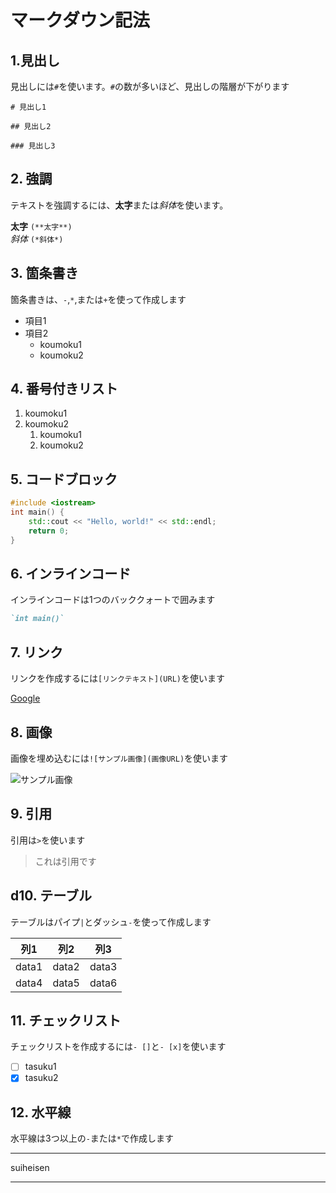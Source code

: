 # マークダウン記法  

## 1.見出し  

見出しには`#`を使います。`#`の数が多いほど、見出しの階層が下がります  

```
# 見出し1  

## 見出し2  

### 見出し3  
```  

## 2. 強調  

テキストを強調するには、**太字**または*斜体*を使います。  

**太字** `(**太字**)`  
*斜体*  `(*斜体*)`  

## 3. 箇条書き  

箇条書きは、`-`,`*`,または`+`を使って作成します  

- 項目1
- 項目2
  - koumoku1
  - koumoku2  

## 4. 番号付きリスト  

1. koumoku1
2. koumoku2  
   1. koumoku1  
   2. koumoku2  
  
## 5. コードブロック  

```cpp
#include <iostream>
int main() {
    std::cout << "Hello, world!" << std::endl;
    return 0;
}
```  

## 6. インラインコード  

インラインコードは1つのバッククォートで囲みます  

```markdown
`int main()`  
```  

## 7. リンク  

リンクを作成するには`[リンクテキスト](URL)`を使います  

[Google](https://www.google.com)  

## 8. 画像  

画像を埋め込むには`![サンプル画像](画像URL)`を使います  

![サンプル画像](https://example.com/image.png)  

## 9. 引用  

引用は`>`を使います  

> これは引用です  

## d10. テーブル  

テーブルはパイプ`|`とダッシュ`-`を使って作成します  

| 列1 | 列2 | 列3 |
| --- | --- | --- |
| data1 | data2 | data3 |
|data4 | data5 |data6 |  

## 11. チェックリスト

チェックリストを作成するには`- []`と`- [x]`を使います  

- [ ] tasuku1  
- [x] tasuku2  

## 12. 水平線  

水平線は3つ以上の`-`または`*`で作成します  

---  
suiheisen
***